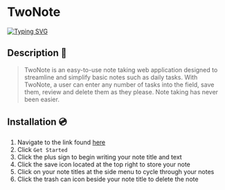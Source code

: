 # TwoNote

[![Typing SVG](https://readme-typing-svg.herokuapp.com?font=Fira+Code&pause=1000&width=435&lines=Kind+of+like+OneNote)](https://git.io/typing-svg)

## Description 📜
>TwoNote is an easy-to-use note taking web application designed to streamline and simplify basic notes such as daily tasks. With TwoNote, a user can enter any number of tasks into the field, save them, review and delete them as they please. Note taking has never been easier. 

## Installation 💿
1. Navigate to the link found [here](www.thelink.com)
2. Click `Get Started`
3. Click the plus sign to begin writing your note title and text
4. Click the save icon located at the top right to store your note
5. Click on your note titles at the side menu to cycle through your notes
6. Click the trash can icon beside your note title to delete the note
